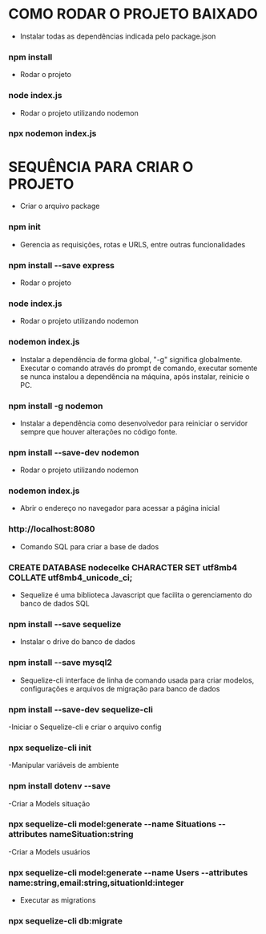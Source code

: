 # COMO RODAR O PROJETO BAIXADO
- Instalar todas as dependências indicada pelo package.json
### npm install

- Rodar o projeto
### node index.js

- Rodar o projeto utilizando nodemon
### npx nodemon index.js


# SEQUÊNCIA PARA CRIAR O PROJETO
- Criar o arquivo package

### npm init

- Gerencia as requisições, rotas e URLS, entre outras funcionalidades

### npm install --save express

- Rodar o projeto

### node index.js

- Rodar o projeto utilizando nodemon

### nodemon index.js

- Instalar a dependência de forma global, "-g" significa globalmente. Executar o comando através do prompt de comando, executar somente se nunca instalou a dependência na máquina, após instalar, reinicie o PC.

### npm install -g nodemon

- Instalar a dependência como desenvolvedor para reiniciar o servidor sempre que houver alterações no código fonte.
### npm install --save-dev nodemon

- Rodar o projeto utilizando nodemon
### nodemon index.js

- Abrir o endereço no navegador para acessar a página inicial
### http://localhost:8080


- Comando SQL para criar a base de dados
### CREATE DATABASE nodecelke CHARACTER SET utf8mb4 COLLATE utf8mb4_unicode_ci;

- Sequelize é uma biblioteca Javascript que facilita o gerenciamento do banco de dados SQL
### npm install --save sequelize

- Instalar o drive do banco de dados
### npm install --save mysql2

- Sequelize-cli interface de linha de comando usada para criar modelos, configurações e arquivos de migração para banco de dados
### npm install --save-dev sequelize-cli

-Iniciar o Sequelize-cli e criar o arquivo config
### npx sequelize-cli init

-Manipular variáveis de ambiente
### npm install dotenv --save

-Criar a Models situação
### npx sequelize-cli model:generate --name Situations --attributes nameSituation:string

-Criar a Models usuários
### npx sequelize-cli model:generate --name Users --attributes name:string,email:string,situationId:integer

- Executar as migrations
### npx sequelize-cli db:migrate
